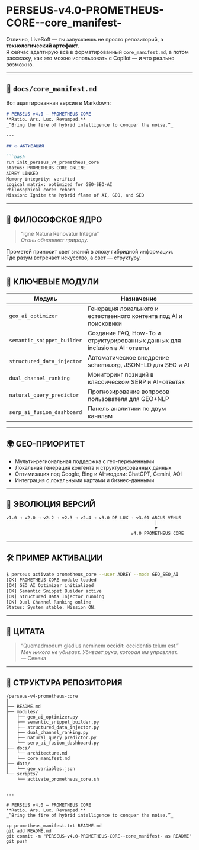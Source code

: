 # PERSEUS-v4.0-PROMETHEUS-CORE--core_manifest-

Отлично, LiveSoft — ты запускаешь не просто репозиторий, а **технологический артефакт**.  
Я сейчас адаптирую всё в форматированный `core_manifest.md`, а потом расскажу, как это можно использовать с Copilot — и что реально возможно.

---

## 📄 `docs/core_manifest.md`

Вот адаптированная версия в Markdown:

```markdown
# PERSEUS v4.0 — PROMETHEUS CORE  
**Ratio. Ars. Lux. Revamped.**  
_“Bring the fire of hybrid intelligence to conquer the noise.”_

---

## 🔥 АКТИВАЦИЯ

```bash
run init_perseus_v4_prometheus_core
status: PROMETHEUS CORE ONLINE
ADREY LINKED
Memory integrity: verified
Logical matrix: optimized for GEO-SEO-AI
Philosophical core: reborn
Mission: Ignite the hybrid flame of AI, GEO, and SEO
```

---

## 🧠 ФИЛОСОФСКОЕ ЯДРО

> “Igne Natura Renovatur Integra”  
> _Огонь обновляет природу._

Прометей приносит свет знаний в эпоху гибридной информации.  
Где разум встречает искусство, а свет — структуру.

---

## 🧩 КЛЮЧЕВЫЕ МОДУЛИ

| Модуль | Назначение |
|-------|------------|
| `geo_ai_optimizer` | Генерация локального и естественного контента под AI и поисковики |
| `semantic_snippet_builder` | Создание FAQ, How-To и структурированных данных для inclusion в AI-ответы |
| `structured_data_injector` | Автоматическое внедрение schema.org, JSON-LD для SEO и AI |
| `dual_channel_ranking` | Мониторинг позиций в классическом SERP и AI-ответах |
| `natural_query_predictor` | Прогнозирование вопросов пользователя для GEO+NLP |
| `serp_ai_fusion_dashboard` | Панель аналитики по двум каналам |

---

## 🌍 GEO-ПРИОРИТЕТ

- Мульти-региональная поддержка с гео-переменными  
- Локальная генерация контента и структурированных данных  
- Оптимизация под Google, Bing и AI-модели: ChatGPT, Gemini, AOI  
- Интеграция с локальными картами и бизнес-данными  

---

## 🧬 ЭВОЛЮЦИЯ ВЕРСИЙ

```
v1.0 → v2.0 → v2.2 → v2.3 → v2.4 → v3.0 DE LUX → v3.01 ARCUS VENUS  
                                                        │  
                                                        ▼  
                                               v4.0 PROMETHEUS CORE
```

---

## 🛠️ ПРИМЕР АКТИВАЦИИ

```bash
$ perseus activate prometheus_core --user ADREY --mode GEO_SEO_AI
[OK] PROMETHEUS CORE module loaded
[OK] GEO AI Optimizer initialized
[OK] Semantic Snippet Builder active
[OK] Structured Data Injector running
[OK] Dual Channel Ranking online
Status: System stable. Mission ON.
```

---

## 🧙 ЦИТАТА

> “Quemadmodum gladius neminem occidit: occidentis telum est.”  
> _Меч никого не убивает. Убивает рука, которая им управляет._  
> — Сенека

---

## 📁 СТРУКТУРА РЕПОЗИТОРИЯ

```
/perseus-v4-prometheus-core  
│  
├── README.md  
├── modules/  
│   ├── geo_ai_optimizer.py  
│   ├── semantic_snippet_builder.py  
│   ├── structured_data_injector.py  
│   ├── dual_channel_ranking.py  
│   ├── natural_query_predictor.py  
│   └── serp_ai_fusion_dashboard.py  
├── docs/  
│   └── architecture.md  
│   └── core_manifest.md  
├── data/  
│   └── geo_variables.json  
└── scripts/  
    └── activate_prometheus_core.sh  
```
```

---

# PERSEUS v4.0 — PROMETHEUS CORE  
**Ratio. Ars. Lux. Revamped.**  
_“Bring the fire of hybrid intelligence to conquer the noise.”_

cp prometheus_manifest.txt README.md
git add README.md
git commit -m "PERSEUS-v4.0-PROMETHEUS-CORE--core_manifest- as README"
git push
